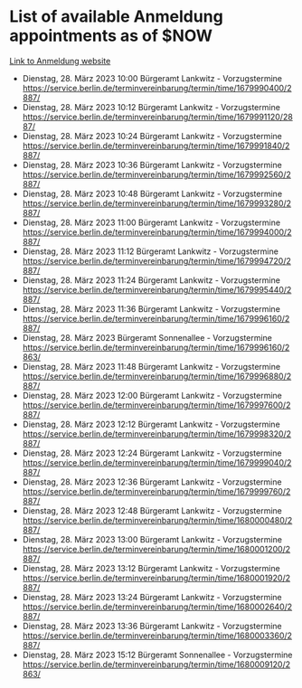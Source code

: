 # List of available Anmeldung appointments as of $NOW
[Link to Anmeldung website](https://service.berlin.de/terminvereinbarung/termin/tag.php?termin=1&anliegen[]=120686&dienstleisterlist=122210,122217,327316,122219,327312,122227,327314,122231,327346,122243,327348,122254,122252,329742,122260,329745,122262,329748,122271,327278,122273,327274,122277,327276,330436,122280,327294,122282,327290,122284,327292,122291,327270,122285,327266,122286,327264,122296,327268,150230,329760,122297,327286,122294,327284,122312,329763,122314,329775,122304,327330,122311,327334,122309,327332,317869,122281,327352,122279,329772,122283,122276,327324,122274,327326,122267,329766,122246,327318,122251,327320,122257,327322,122208,327298,122226,327300&herkunft=http%3A%2F%2Fservice.berlin.de%2Fdienstleistung%2F120686%2F)
- Dienstag, 28. März 2023 10:00 Bürgeramt Lankwitz - Vorzugstermine https://service.berlin.de/terminvereinbarung/termin/time/1679990400/2887/
- Dienstag, 28. März 2023 10:12 Bürgeramt Lankwitz - Vorzugstermine https://service.berlin.de/terminvereinbarung/termin/time/1679991120/2887/
- Dienstag, 28. März 2023 10:24 Bürgeramt Lankwitz - Vorzugstermine https://service.berlin.de/terminvereinbarung/termin/time/1679991840/2887/
- Dienstag, 28. März 2023 10:36 Bürgeramt Lankwitz - Vorzugstermine https://service.berlin.de/terminvereinbarung/termin/time/1679992560/2887/
- Dienstag, 28. März 2023 10:48 Bürgeramt Lankwitz - Vorzugstermine https://service.berlin.de/terminvereinbarung/termin/time/1679993280/2887/
- Dienstag, 28. März 2023 11:00 Bürgeramt Lankwitz - Vorzugstermine https://service.berlin.de/terminvereinbarung/termin/time/1679994000/2887/
- Dienstag, 28. März 2023 11:12 Bürgeramt Lankwitz - Vorzugstermine https://service.berlin.de/terminvereinbarung/termin/time/1679994720/2887/
- Dienstag, 28. März 2023 11:24 Bürgeramt Lankwitz - Vorzugstermine https://service.berlin.de/terminvereinbarung/termin/time/1679995440/2887/
- Dienstag, 28. März 2023 11:36 Bürgeramt Lankwitz - Vorzugstermine https://service.berlin.de/terminvereinbarung/termin/time/1679996160/2887/
- Dienstag, 28. März 2023  Bürgeramt Sonnenallee - Vorzugstermine https://service.berlin.de/terminvereinbarung/termin/time/1679996160/2863/
- Dienstag, 28. März 2023 11:48 Bürgeramt Lankwitz - Vorzugstermine https://service.berlin.de/terminvereinbarung/termin/time/1679996880/2887/
- Dienstag, 28. März 2023 12:00 Bürgeramt Lankwitz - Vorzugstermine https://service.berlin.de/terminvereinbarung/termin/time/1679997600/2887/
- Dienstag, 28. März 2023 12:12 Bürgeramt Lankwitz - Vorzugstermine https://service.berlin.de/terminvereinbarung/termin/time/1679998320/2887/
- Dienstag, 28. März 2023 12:24 Bürgeramt Lankwitz - Vorzugstermine https://service.berlin.de/terminvereinbarung/termin/time/1679999040/2887/
- Dienstag, 28. März 2023 12:36 Bürgeramt Lankwitz - Vorzugstermine https://service.berlin.de/terminvereinbarung/termin/time/1679999760/2887/
- Dienstag, 28. März 2023 12:48 Bürgeramt Lankwitz - Vorzugstermine https://service.berlin.de/terminvereinbarung/termin/time/1680000480/2887/
- Dienstag, 28. März 2023 13:00 Bürgeramt Lankwitz - Vorzugstermine https://service.berlin.de/terminvereinbarung/termin/time/1680001200/2887/
- Dienstag, 28. März 2023 13:12 Bürgeramt Lankwitz - Vorzugstermine https://service.berlin.de/terminvereinbarung/termin/time/1680001920/2887/
- Dienstag, 28. März 2023 13:24 Bürgeramt Lankwitz - Vorzugstermine https://service.berlin.de/terminvereinbarung/termin/time/1680002640/2887/
- Dienstag, 28. März 2023 13:36 Bürgeramt Lankwitz - Vorzugstermine https://service.berlin.de/terminvereinbarung/termin/time/1680003360/2887/
- Dienstag, 28. März 2023 15:12 Bürgeramt Sonnenallee - Vorzugstermine https://service.berlin.de/terminvereinbarung/termin/time/1680009120/2863/
